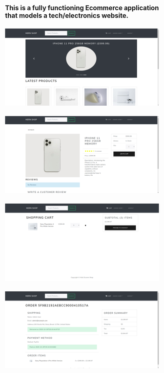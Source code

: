 This is a fully functioning Ecommerce application that models a tech/electronics website. 
---------------------------------
![](uploads/mern-ecomm-1.png)
---------------------------------
![](uploads/mern-ecomm-2.png)
---------------------------------
![](uploads/mern-ecomm-3.png)
---------------------------------
![](uploads/mern-ecomm-4.png)
---------------------------------


